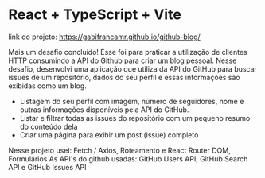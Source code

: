 # React + TypeScript + Vite

link do projeto: https://gabifrancamr.github.io/github-blog/

Mais um desafio concluído! Esse foi para praticar a utilização de clientes HTTP consumindo a API do Github para criar um blog pessoal.
Nesse desafio, desenvolvi uma aplicação que utiliza da API do GitHub para buscar issues de um repositório, dados do seu perfil e essas informações são exibidas como um blog.
- Listagem do seu perfil com imagem, número de seguidores, nome e outras informações disponíveis pela API do GitHub.
- Listar e filtrar todas as issues do repositório com um pequeno resumo do conteúdo dela
- Criar uma página para exibir um post (issue) completo

Nesse projeto usei:  Fetch / Axios, Roteamento e React Router DOM, Formulários
As API's do github usadas: GitHub Users API, GitHub Search API e GitHub Issues API
